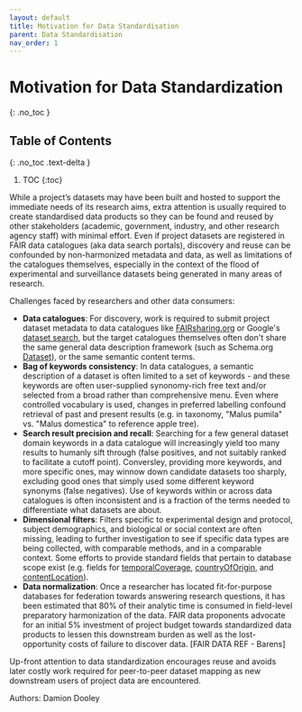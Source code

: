 ```yaml
---
layout: default
title: Motivation for Data Standardisation
parent: Data Standardisation
nav_order: 1
---
```


# Motivation for Data Standardization
{: .no_toc }

## Table of Contents
{: .no_toc .text-delta }

1. TOC
{:toc}


While a project’s datasets may have been built and hosted to support the immediate needs of its research aims, extra attention is usually required to create standardised data products so they can be found and reused by other stakeholders (academic, government, industry, and other research agency staff) with minimal effort. Even if project datasets are registered in FAIR data catalogues (aka data search portals), discovery and reuse can be confounded by non-harmonized metadata and data, as well as limitations of the catalogues themselves, especially in the context of the flood of experimental and surveillance datasets being generated in many areas of research.

Challenges faced by researchers and other data consumers:
* **Data catalogues**: For discovery, work is required to submit project dataset metadata to data catalogues like [FAIRsharing.org](https://fairsharing.org/) or Google's [dataset search](https://datasetsearch.research.google.com/), but the target catalogues themselves often don't share the same general data description framework (such as Schema.org [Dataset](https://schema.org/Dataset)), or the same semantic content terms.
* **Bag of keywords consistency**: In data catalogues, a semantic description of a dataset is often limited to a set of keywords - and these keywords are often user-supplied synonomy-rich free text and/or selected from a broad rather than comprehensive menu. Even where controlled vocabulary is used, changes in preferred labelling confound retrieval of past and present results (e.g. in taxonomy, "Malus pumila" vs. "Malus domestica" to reference apple tree).
* **Search result precision and recall**: Searching for a few general dataset domain keywords in a data catalogue will increasingly yield too many results to humanly sift through (false positives, and not suitably ranked to facilitate a cutoff point).  Conversley, providing more keywords, and more specific ones, may winnow down candidate datasets too sharply, excluding good ones that simply used some different keyword synonyms (false negatives).  Use of keywords within or across data catalogues is often inconsistent and is a fraction of the terms needed to differentiate what datasets are about.
* **Dimensional filters**: Filters specific to experimental design and protocol, subject demographics, and biological or social context are often missing, leading to further investigation to see if specific data types are being collected, with comparable methods, and in a comparable context. Some efforts to provide standard fields that pertain to database scope exist (e.g. fields for [temporalCoverage](https://schema.org/temporalCoverage), [countryOfOrigin](https://schema.org/countryOfOrigin), and 
[contentLocation](https://schema.org/contentLocation)).
* **Data normalization**: Once a researcher has located fit-for-purpose databases for federation towards answering research questions, it has been estimated that 80% of their analytic time is consumed in field-level preparatory harmonization of the data.  FAIR data proponents advocate for an initial 5% investment of project budget towards standardized data products to lessen this downstream burden as well as the lost-opportunity costs of failure to discover data. [FAIR DATA REF - Barens]

Up-front attention to data standardization encourages reuse and avoids later costly work required for peer-to-peer dataset mapping as new downstream users of project data are encountered. 

Authors: Damion Dooley
